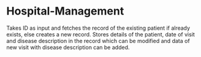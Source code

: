 # Hospital-Management
Takes ID as input and fetches the record of the existing patient if already exists, else creates a new record.
Stores details of the patient, date of visit and disease description in the record which can be modified and data of new visit with disease description can be added.
